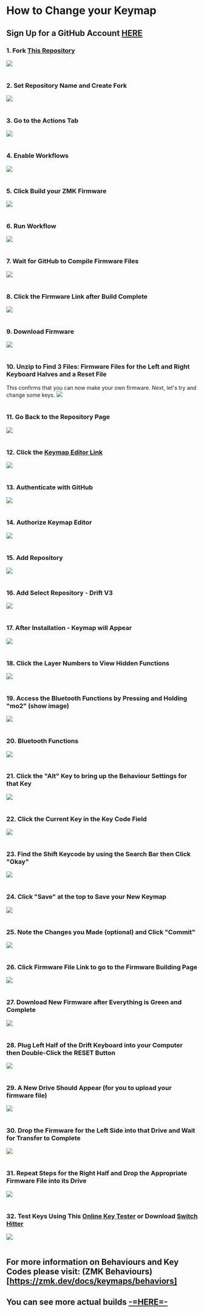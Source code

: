 # How to Change your Keymap

## Sign Up for a GitHub Account [HERE](https://github.com/)

### 1. Fork [This Repository](https://github.com/Timception/zmk-config-drift-v3-editor)  
<img src="images/1.png"><br/><br/>

### 2. Set Repository Name and Create Fork  
<img src="images/2.png"><br/><br/>

### 3. Go to the Actions Tab  
<img src="images/3.png"><br/><br/>

### 4. Enable Workflows  
<img src="images/4.png"><br/><br/>

### 5. Click Build your ZMK Firmware  
<img src="images/5.png"><br/><br/>

### 6. Run Workflow  
<img src="images/6.png"><br/><br/>

### 7. Wait for GitHub to Compile Firmware Files  
<img src="images/7.png"><br/><br/>

### 8. Click the Firmware Link after Build Complete  
<img src="images/8.png"><br/><br/>

### 9. Download Firmware  
<img src="images/9.png"><br/><br/>

### 10. Unzip to Find 3 Files: Firmware Files for the Left and Right Keyboard Halves and a Reset File  
This confirms that you can now make your own firmware. Next, let's try and change some keys.
<img src="images/10.png"><br/><br/>

### 11. Go Back to the Repository Page  
<img src="images/11.png"><br/><br/>

### 12. Click the [Keymap Editor Link](https://nickcoutsos.github.io/keymap-editor/)  
<img src="images/12.png"><br/><br/>

### 13. Authenticate with GitHub  
<img src="images/13.png"><br/><br/>

### 14. Authorize Keymap Editor  
<img src="images/14.png"><br/><br/>

### 15. Add Repository  
<img src="images/15.png"><br/><br/>

### 16. Add Select Repository - Drift V3  
<img src="images/16.png"><br/><br/>

### 17. After Installation - Keymap will Appear  
<img src="images/17.png"><br/><br/>

### 18. Click the Layer Numbers to View Hidden Functions  
<img src="images/18.png"><br/><br/>

### 19. Access the Bluetooth Functions by Pressing and Holding "mo2" (show image)  
<img src="images/19.png"><br/><br/>

### 20. Bluetooth Functions  
<img src="images/20.png"><br/><br/>

### 21. Click the "Alt" Key to bring up the Behaviour Settings for that Key  
<img src="images/21.png"><br/><br/>

### 22. Click the Current Key in the Key Code Field  
<img src="images/22.png"><br/><br/>

### 23. Find the Shift Keycode by using the Search Bar then Click "Okay"  
<img src="images/23.png"><br/><br/>

### 24. Click "Save" at the top to Save your New Keymap  
<img src="images/24.png"><br/><br/>

### 25. Note the Changes you Made (optional) and Click "Commit"  
<img src="images/25.png"><br/><br/>

### 26. Click Firmware File Link to go to the Firmware Building Page  
<img src="images/26.png"><br/><br/>

### 27. Download New Firmware after Everything is Green and Complete  
<img src="images/27.png"><br/><br/>

### 28. Plug Left Half of the Drift Keyboard into your Computer then Double-Click the RESET Button  
<img src="images/28.png"><br/><br/>

### 29. A New Drive Should Appear (for you to upload your firmware file)  
<img src="images/29.png"><br/><br/>

### 30. Drop the Firmware for the Left Side into that Drive and Wait for Transfer to Complete  
<img src="images/30.png"><br/><br/>

### 31. Repeat Steps for the Right Half and Drop the Appropriate Firmware File into its Drive  
<img src="images/31.png"><br/><br/>

### 32. Test Keys Using This [Online Key Tester](https://www.keyboardtester.com/tester.html) or Download [Switch Hitter](https://www.majorgeeks.com/files/details/switch_hitter.html)  
<img src="images/32.png"><br/><br/>

## For more information on Behaviours and Key Codes please visit: (ZMK Behaviours)[https://zmk.dev/docs/keymaps/behaviors]  


## You can see more actual builds [-=HERE=-](https://www.instagram.com/majin_keyboards)  